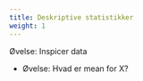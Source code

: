 ```yaml
---
title: Deskriptive statistikker
weight: 1
---
```

Øvelse: Inspicer data
- Øvelse: Hvad er mean for X?
